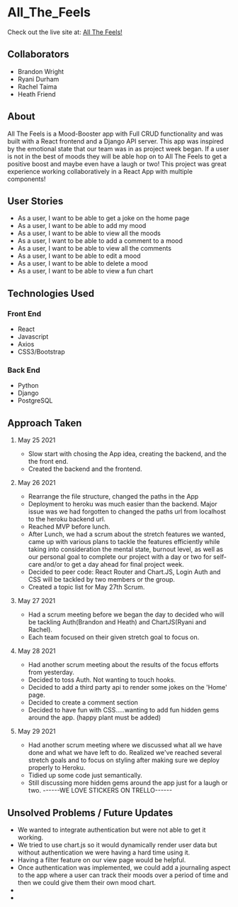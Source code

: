 # All_The_Feels
Check out the live site at: [All The Feels!](https://all-the-feels-app.herokuapp.com/)

## Collaborators
  - Brandon Wright
  - Ryani Durham
  - Rachel Taima
  - Heath Friend

## About
All The Feels is a Mood-Booster app with Full CRUD functionality and was built with a React frontend and a Django API server. This app was inspired by the emotional state that our team was in as project week began. If a user is not in the best of moods they will be able hop on to All The Feels to get a positive boost and maybe even have a laugh or two! This project was great experience working collaboratively in a React App with multiple components!

## User Stories
  - As a user, I want to be able to get a joke on the home page
  - As a user, I want to be able to add my mood
  - As a user, I want to be able to view all the moods
  - As a user, I want to be able to add a comment to a mood
  - As a user, I want to be able to view all the comments
  - As a user, I want to be able to edit a mood
  - As a user, I want to be able to delete a mood
  - As a user, I want to be able to view a fun chart

## Technologies Used

### Front End
  - React
  - Javascript
  - Axios
  - CSS3/Bootstrap

### Back End
  - Python
  - Django
  - PostgreSQL

## Approach Taken

1. May 25 2021
    - Slow start with chosing the App idea, creating the backend, and the the front end.
    - Created the backend and the frontend.

2. May 26 2021
    - Rearrange the file structure, changed the paths in the App
    - Deployment to heroku was much easier than the backend. Major issue was we had forgotten to changed the paths url from localhost to the heroku backend url.
    - Reached MVP before lunch.
    - After Lunch, we had a scrum about the stretch features we wanted, came up with various plans to tackle the features efficiently while taking into consideration the mental state, burnout level, as well as our personal goal to complete our project with a day or two for self-care and/or to get a day ahead for final project week.
    - Decided to peer code: React Router and Chart.JS, Login Auth and CSS will be tackled by two members or the group.
    - Created a topic list for May 27th Scrum.


3. May 27 2021
   - Had a scrum meeting before we began the day to decided who will be tackling Auth(Brandon and Heath) and ChartJS(Ryani and Rachel).
   - Each team focused on their given stretch goal to focus on.

4. May 28 2021
   - Had another scrum meeting about the results of the focus efforts from yesterday.
   - Decided to toss Auth. Not wanting to touch hooks.
   - Decided to add a third party api to render some jokes on the 'Home' page.
   - Decided to create a comment section
   - Decided to have fun with CSS.....wanting to add fun hidden gems around the app. (happy plant must be added)

5. May 29 2021
    - Had another scrum meeting where we discussed what all we have done and what we have left to do. Realized we've reached several stretch goals and to focus on styling after making sure we deploy properly to Heroku.
    - Tidied up some code just semantically.
    - Still discussing more hidden gems around the app just for a laugh or two.
    ------WE LOVE STICKERS ON TRELLO------

## Unsolved Problems / Future Updates
  - We wanted to integrate authentication but were not able to get it working.
  - We tried to use chart.js so it would dynamically render user data but without authentication we were having a hard time using it.
  - Having a filter feature on our view page would be helpful.
  - Once authentication was implemented, we could add a journaling aspect to the app where a user can track their moods over a period of time and then we could give them their own mood chart.
  -
  -
